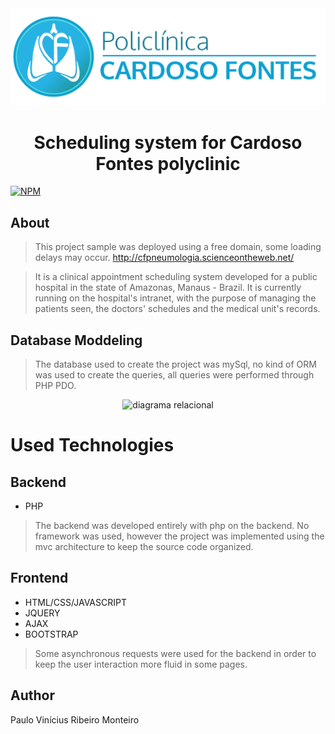 <div align='center'>
  <img src='https://raw.githubusercontent.com/Pribm/Sistema_Agendamento_Policlinica/main/app_agendamento/public/img/logo_cardoso_fontes.gif' alt='logo cardoso fontes'/>
</div>


<h1 align='center'>Scheduling system for Cardoso Fontes polyclinic</h1>

[![NPM](https://img.shields.io/apm/l/react)](https://github.com/Pribm/Sistema_Agendamento_Policlinica/blob/main/LICENSE)

## About
> This project sample was deployed using a free domain, some loading delays may occur. http://cfpneumologia.scienceontheweb.net/

> It is a clinical appointment scheduling system developed for a public hospital in the state of Amazonas, Manaus - Brazil. It is currently running on the hospital's intranet, with the purpose of managing the patients seen, the doctors' schedules and the medical unit's records.</p>

## Database Moddeling

> The database used to create the project was mySql, no kind of ORM was used to create the queries, all queries were performed through PHP PDO.

<div align='center'>
   <img src='https://user-images.githubusercontent.com/67340789/155264134-4756ef71-8183-45ba-8a7b-941924e8acd7.png' alt='diagrama relacional' height='600px'/>
</div>

# Used Technologies

## Backend
- PHP
> The backend was developed entirely with php on the backend. No framework was used, however the project was implemented using the mvc architecture to keep the source code organized.

## Frontend
- HTML/CSS/JAVASCRIPT
- JQUERY
- AJAX
- BOOTSTRAP

> Some asynchronous requests were used for the backend in order to keep the user interaction more fluid in some pages.

## Author

Paulo Vinícius Ribeiro Monteiro


